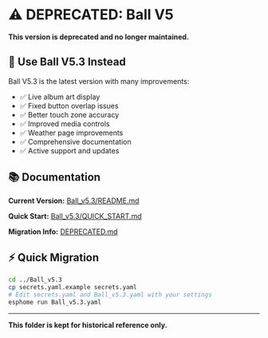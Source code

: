 # ⚠️ DEPRECATED: Ball V5

**This version is deprecated and no longer maintained.**

## 🎯 Use Ball V5.3 Instead

Ball V5.3 is the latest version with many improvements:

- ✅ Live album art display
- ✅ Fixed button overlap issues
- ✅ Better touch zone accuracy
- ✅ Improved media controls
- ✅ Weather page improvements
- ✅ Comprehensive documentation
- ✅ Active support and updates

## 📚 Documentation

**Current Version:** [Ball_v5.3/README.md](../Ball_v5.3/README.md)

**Quick Start:** [Ball_v5.3/QUICK_START.md](../Ball_v5.3/QUICK_START.md)

**Migration Info:** [DEPRECATED.md](../DEPRECATED.md)

## ⚡ Quick Migration

```bash
cd ../Ball_v5.3
cp secrets.yaml.example secrets.yaml
# Edit secrets.yaml and Ball_v5.3.yaml with your settings
esphome run Ball_v5.3.yaml
```

---

**This folder is kept for historical reference only.**

